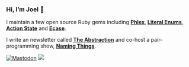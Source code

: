 ### Hi, I’m Joel 👋

I maintain a few open source Ruby gems including **[Phlex](https://phlex.fun)**, **[Literal Enums](https://github.com/joeldrapper/literal_enums)**, **[Action State](https://github.com/joeldrapper/action_state)** and **[Ecase](https://github.com/joeldrapper/ecase)**.

I write an newsletter called **[The Abstraction](https://www.theabstraction.space)** and co-host a pair-programming show, **[Naming Things](https://www.namingthings.org)**.

<a href="https://ruby.social/@joeldrapper" rel="me"><img alt="Mastodon" src="https://img.shields.io/badge/Mastodon-1DA1F2?style=for-the-badge&logo=mastodon&logoColor=white"></a>
[![](https://img.shields.io/badge/Email-30B980?style=for-the-badge&logo=Minutemailer&logoColor=white)](mailto:joel@drapper.me)
